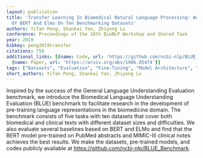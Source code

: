 ```yaml
---
layout: publication
title: 'Transfer Learning In Biomedical Natural Language Processing: An Evaluation
  Of BERT And Elmo On Ten Benchmarking Datasets'
authors: Yifan Peng, Shankai Yan, Zhiyong Lu
conference: Proceedings of the 18th BioNLP Workshop and Shared Task
year: 2019
bibkey: peng2019transfer
citations: 750
additional_links: [{name: Code, url: 'https://github.com/ncbi-nlp/BLUE_Benchmark'},
  {name: Paper, url: 'https://arxiv.org/abs/1906.05474'}]
tags: ["Datasets", "Evaluation", "Fine-Tuning", "Model Architecture", "Training Techniques"]
short_authors: Yifan Peng, Shankai Yan, Zhiyong Lu
---
```

Inspired by the success of the General Language Understanding Evaluation
benchmark, we introduce the Biomedical Language Understanding Evaluation (BLUE)
benchmark to facilitate research in the development of pre-training language
representations in the biomedicine domain. The benchmark consists of five tasks
with ten datasets that cover both biomedical and clinical texts with different
dataset sizes and difficulties. We also evaluate several baselines based on
BERT and ELMo and find that the BERT model pre-trained on PubMed abstracts and
MIMIC-III clinical notes achieves the best results. We make the datasets,
pre-trained models, and codes publicly available at
https://github.com/ncbi-nlp/BLUE_Benchmark.